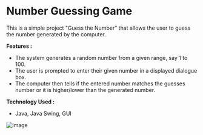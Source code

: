 # Number Guessing Game 

This is a simple project "Guess the Number" that allows the user to guess the number generated by the computer.

**Features :**
- The system generates a random number from a given range, say 1 to 100.
- The user is prompted to enter their given number in a displayed dialogue box.
- The computer then tells if the entered number matches the guesses number or it is higher/lower than the generated number.

**Technology Used :**
- Java, Java Swing, GUI

![image](https://github.com/palakpartani05/Number_Guessing_game/assets/139770730/ca723584-af69-4c16-8570-7785ccf1fd84)
